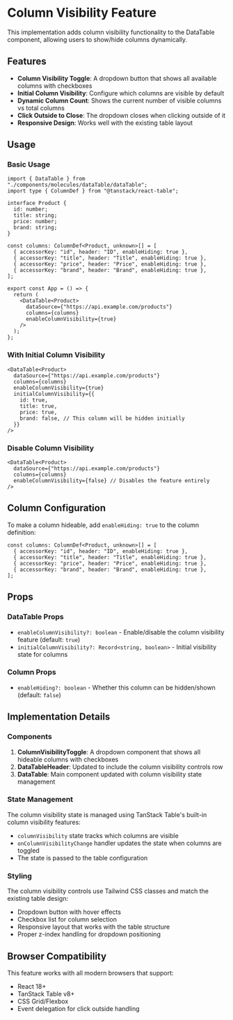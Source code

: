# Column Visibility Feature

This implementation adds column visibility functionality to the DataTable component, allowing users to show/hide columns dynamically.

## Features

- **Column Visibility Toggle**: A dropdown button that shows all available columns with checkboxes
- **Initial Column Visibility**: Configure which columns are visible by default
- **Dynamic Column Count**: Shows the current number of visible columns vs total columns
- **Click Outside to Close**: The dropdown closes when clicking outside of it
- **Responsive Design**: Works well with the existing table layout

## Usage

### Basic Usage

```tsx
import { DataTable } from "./components/molecules/dataTable/dataTable";
import type { ColumnDef } from "@tanstack/react-table";

interface Product {
  id: number;
  title: string;
  price: number;
  brand: string;
}

const columns: ColumnDef<Product, unknown>[] = [
  { accessorKey: "id", header: "ID", enableHiding: true },
  { accessorKey: "title", header: "Title", enableHiding: true },
  { accessorKey: "price", header: "Price", enableHiding: true },
  { accessorKey: "brand", header: "Brand", enableHiding: true },
];

export const App = () => {
  return (
    <DataTable<Product>
      dataSource={"https://api.example.com/products"}
      columns={columns}
      enableColumnVisibility={true}
    />
  );
};
```

### With Initial Column Visibility

```tsx
<DataTable<Product>
  dataSource={"https://api.example.com/products"}
  columns={columns}
  enableColumnVisibility={true}
  initialColumnVisibility={{
    id: true,
    title: true,
    price: true,
    brand: false, // This column will be hidden initially
  }}
/>
```

### Disable Column Visibility

```tsx
<DataTable<Product>
  dataSource={"https://api.example.com/products"}
  columns={columns}
  enableColumnVisibility={false} // Disables the feature entirely
/>
```

## Column Configuration

To make a column hideable, add `enableHiding: true` to the column definition:

```tsx
const columns: ColumnDef<Product, unknown>[] = [
  { accessorKey: "id", header: "ID", enableHiding: true },
  { accessorKey: "title", header: "Title", enableHiding: true },
  { accessorKey: "price", header: "Price", enableHiding: true },
  { accessorKey: "brand", header: "Brand", enableHiding: true },
];
```

## Props

### DataTable Props

- `enableColumnVisibility?: boolean` - Enable/disable the column visibility feature (default: `true`)
- `initialColumnVisibility?: Record<string, boolean>` - Initial visibility state for columns

### Column Props

- `enableHiding?: boolean` - Whether this column can be hidden/shown (default: `false`)

## Implementation Details

### Components

1. **ColumnVisibilityToggle**: A dropdown component that shows all hideable columns with checkboxes
2. **DataTableHeader**: Updated to include the column visibility controls row
3. **DataTable**: Main component updated with column visibility state management

### State Management

The column visibility state is managed using TanStack Table's built-in column visibility features:

- `columnVisibility` state tracks which columns are visible
- `onColumnVisibilityChange` handler updates the state when columns are toggled
- The state is passed to the table configuration

### Styling

The column visibility controls use Tailwind CSS classes and match the existing table design:

- Dropdown button with hover effects
- Checkbox list for column selection
- Responsive layout that works with the table structure
- Proper z-index handling for dropdown positioning

## Browser Compatibility

This feature works with all modern browsers that support:
- React 18+
- TanStack Table v8+
- CSS Grid/Flexbox
- Event delegation for click outside handling 